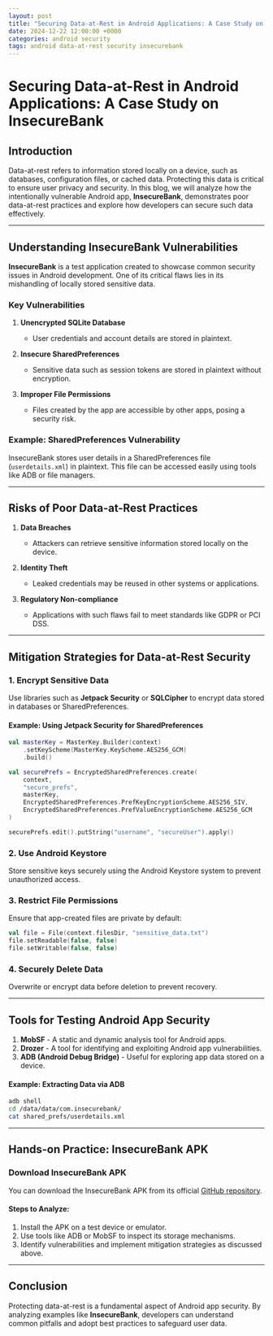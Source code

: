 ```yaml
---
layout: post
title: "Securing Data-at-Rest in Android Applications: A Case Study on InsecureBank"
date: 2024-12-22 12:00:00 +0000
categories: android security
tags: android data-at-rest security insecurebank
---
```

# Securing Data-at-Rest in Android Applications: A Case Study on InsecureBank

## Introduction

Data-at-rest refers to information stored locally on a device, such as databases, configuration files, or cached data. Protecting this data is critical to ensure user privacy and security. In this blog, we will analyze how the intentionally vulnerable Android app, **InsecureBank**, demonstrates poor data-at-rest practices and explore how developers can secure such data effectively.

---

## Understanding InsecureBank Vulnerabilities

**InsecureBank** is a test application created to showcase common security issues in Android development. One of its critical flaws lies in its mishandling of locally stored sensitive data.

### Key Vulnerabilities

1. **Unencrypted SQLite Database**
   - User credentials and account details are stored in plaintext.

2. **Insecure SharedPreferences**
   - Sensitive data such as session tokens are stored in plaintext without encryption.

3. **Improper File Permissions**
   - Files created by the app are accessible by other apps, posing a security risk.

### Example: SharedPreferences Vulnerability
InsecureBank stores user details in a SharedPreferences file (`userdetails.xml`) in plaintext. This file can be accessed easily using tools like ADB or file managers.

---

## Risks of Poor Data-at-Rest Practices

1. **Data Breaches**
   - Attackers can retrieve sensitive information stored locally on the device.

2. **Identity Theft**
   - Leaked credentials may be reused in other systems or applications.

3. **Regulatory Non-compliance**
   - Applications with such flaws fail to meet standards like GDPR or PCI DSS.

---

## Mitigation Strategies for Data-at-Rest Security

### 1. Encrypt Sensitive Data
Use libraries such as **Jetpack Security** or **SQLCipher** to encrypt data stored in databases or SharedPreferences.

#### Example: Using Jetpack Security for SharedPreferences

```kotlin
val masterKey = MasterKey.Builder(context)
    .setKeyScheme(MasterKey.KeyScheme.AES256_GCM)
    .build()

val securePrefs = EncryptedSharedPreferences.create(
    context,
    "secure_prefs",
    masterKey,
    EncryptedSharedPreferences.PrefKeyEncryptionScheme.AES256_SIV,
    EncryptedSharedPreferences.PrefValueEncryptionScheme.AES256_GCM
)

securePrefs.edit().putString("username", "secureUser").apply()
```

### 2. Use Android Keystore
Store sensitive keys securely using the Android Keystore system to prevent unauthorized access.

### 3. Restrict File Permissions
Ensure that app-created files are private by default:

```kotlin
val file = File(context.filesDir, "sensitive_data.txt")
file.setReadable(false, false)
file.setWritable(false, false)
```

### 4. Securely Delete Data
Overwrite or encrypt data before deletion to prevent recovery.

---

## Tools for Testing Android App Security

1. **MobSF** - A static and dynamic analysis tool for Android apps.
2. **Drozer** - A tool for identifying and exploiting Android app vulnerabilities.
3. **ADB (Android Debug Bridge)** - Useful for exploring app data stored on a device.

#### Example: Extracting Data via ADB

```bash
adb shell
cd /data/data/com.insecurebank/
cat shared_prefs/userdetails.xml
```

---

## Hands-on Practice: InsecureBank APK

### Download InsecureBank APK
You can download the InsecureBank APK from its official [GitHub repository](https://github.com/dineshshetty/Android-InsecureBankv2).

#### Steps to Analyze:

1. Install the APK on a test device or emulator.
2. Use tools like ADB or MobSF to inspect its storage mechanisms.
3. Identify vulnerabilities and implement mitigation strategies as discussed above.

---

## Conclusion

Protecting data-at-rest is a fundamental aspect of Android app security. By analyzing examples like **InsecureBank**, developers can understand common pitfalls and adopt best practices to safeguard user data.
